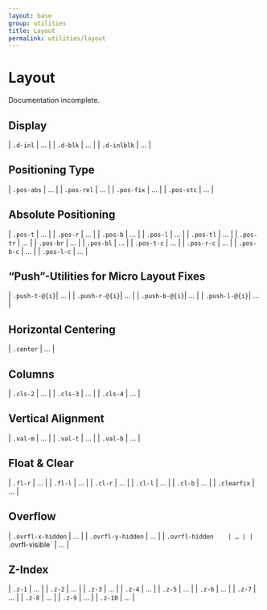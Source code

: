 ```yaml
---
layout: base
group: utilities
title: Layout
permalink: utilities/layout
---
```


# Layout

<p class="hint hint--error">Documentation incomplete.</p>

<!--
    + responsive
-->

## Display

| `.d-inl`    | … |
| `.d-blk`    | … |
| `.d-inlblk` | … |

## Positioning Type

| `.pos-abs` | … |
| `.pos-rel` | … |
| `.pos-fix` | … |
| `.pos-stc` | … |

## Absolute Positioning

| `.pos-t`   | … |
| `.pos-r`   | … |
| `.pos-b`   | … |
| `.pos-l`   | … |
| `.pos-tl`  | … |
| `.pos-tr`  | … |
| `.pos-br`  | … |
| `.pos-bl`  | … |
| `.pos-t-c` | … |
| `.pos-r-c` | … |
| `.pos-b-c` | … |
| `.pos-l-c` | … |

## “Push”-Utilities for Micro Layout Fixes

| `.push-t-@{i}`| … |
| `.push-r-@{i}`| … |
| `.push-b-@{i}`| … |
| `.push-l-@{i}`| … |

## Horizontal Centering

| `.center` | … |

## Columns

| `.cls-2` | … |
| `.cls-3` | … |
| `.cls-4` | … |

## Vertical Alignment

| `.val-m` | … |
| `.val-t` | … |
| `.val-b` | … |

## Float & Clear

| `.fl-r`     | … |
| `.fl-l`     | … |
| `.cl-r`     | … |
| `.cl-l`     | … |
| `.cl-b`     | … |
| `.clearfix` | … |

## Overflow

| `.ovrfl-x-hidden` | … |
| `.ovrfl-y-hidden` | … |
| `.ovrfl-hidden    | … |
| `.ovrfl-visible`  | … |

## Z-Index

| `.z-1`  | … |
| `.z-2`  | … |
| `.z-3`  | … |
| `.z-4`  | … |
| `.z-5`  | … |
| `.z-6`  | … |
| `.z-7`  | … |
| `.z-8`  | … |
| `.z-9`  | … |
| `.z-10` | … |
